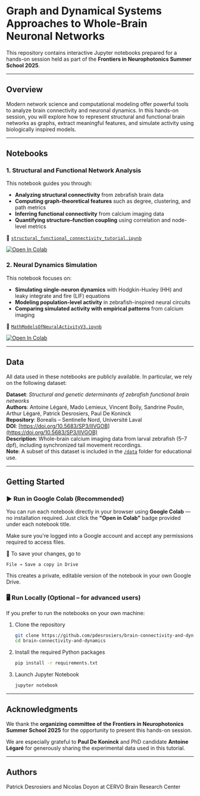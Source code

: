 # Graph and Dynamical Systems Approaches to Whole-Brain Neuronal Networks

This repository contains interactive Jupyter notebooks prepared for a hands-on session held as part of the **Frontiers in Neurophotonics Summer School 2025**.

---
## Overview

Modern network science and computational modeling offer powerful tools to analyze brain connectivity and neuronal dynamics. In this hands-on session, you will explore how to represent structural and functional brain networks as graphs, extract meaningful features, and simulate activity using biologically inspired models.

---
## Notebooks

### 1. Structural and Functional Network Analysis

This notebook guides you through:

- **Analyzing structural connectivity** from zebrafish brain data  
- **Computing graph-theoretical features** such as degree, clustering, and path metrics  
- **Inferring functional connectivity** from calcium imaging data  
- **Quantifying structure–function coupling** using correlation and node-level metrics

📁 [`structural_functional_connectivity_tutorial.ipynb`](https://github.com/pdesrosiers/brain-connectivity-and-dynamics/blob/main/notebooks/structural_functional_connectivity_tutorial.ipynb)
  
<a target="_blank" href="https://colab.research.google.com/github/pdesrosiers/brain-connectivity-and-dynamics/blob/main/notebooks/structural_functional_connectivity_tutorial.ipynb"> <img src="https://colab.research.google.com/assets/colab-badge.svg" alt="Open In Colab"/>
</a>


### 2. Neural Dynamics Simulation

This notebook focuses on:

- **Simulating single-neuron dynamics** with Hodgkin-Huxley (HH) and leaky integrate and fire (LIF) equations  
- **Modeling population-level activity** in zebrafish-inspired neural circuits  
- **Comparing simulated activity with empirical patterns** from calcium imaging

📁  [`MathModelsOfNeuralActivityV3.ipynb`](https://github.com/pdesrosiers/brain-connectivity-and-dynamics/blob/main/notebooks/MathModelsOfNeuralActivityV3.ipynb)
 
<a target="_blank" href="https://colab.research.google.com/github/pdesrosiers/brain-connectivity-and-dynamics/blob/main/notebooks/MathModelsOfNeuralActivityV3.ipynb">  <img src="https://colab.research.google.com/assets/colab-badge.svg" alt="Open In Colab"/>
</a>


---
## Data


All data used in these notebooks are publicly available. In particular, we rely on the following dataset:

**Dataset**: *Structural and genetic determinants of zebrafish functional brain networks*  
**Authors**: Antoine Légaré, Mado Lemieux, Vincent Boily, Sandrine Poulin, Arthur Légaré, Patrick Desrosiers, Paul De Koninck  
**Repository**: Borealis – Sentinelle Nord, Université Laval  
**DOI**: [https://doi.org/10.5683/SP3/IIVGOB](https://doi.org/10.5683/SP3/IIVGOB)  
**Description**: Whole-brain calcium imaging data from larval zebrafish (5–7 dpf), including synchronized tail movement recordings.  
**Note**: A subset of this dataset is included in the [`/data`](./data/) folder for educational use.


---

## Getting Started

### ▶️ Run in Google Colab (Recommended)

You can run each notebook directly in your browser using **Google Colab** — no installation required. Just click the **"Open in Colab"** badge provided under each notebook title.

Make sure you're logged into a Google account and accept any permissions required to access files.

💾 To save your changes, go to

```File → Save a copy in Drive```

This creates a private, editable version of the notebook in your own Google Drive.

### 🖥️ Run Locally (Optional – for advanced users)

If you prefer to run the notebooks on your own machine:

1. Clone the repository 

	```bash
   git clone https://github.com/pdesrosiers/brain-connectivity-and-dynamics
   cd brain-connectivity-and-dynamics
   ```
	
2.	Install the required Python packages

	```bash
	pip install -r requirements.txt
	```
	
3. Launch Jupyter Notebook

	```bash 
	jupyter notebook
	```

---
## Acknowledgments
We thank the **organizing committee of the Frontiers in Neurophotonics Summer School 2025** for the opportunity to present this hands-on session.

We are especially grateful to **Paul De Koninck** and PhD candidate **Antoine Légaré** for generously sharing the experimental data used in this tutorial.

---

## Authors

Patrick Desrosiers and Nicolas Doyon at CERVO Brain Research Center
